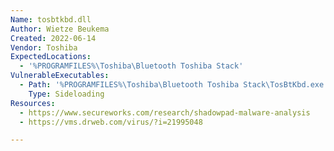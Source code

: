```yaml
---
Name: tosbtkbd.dll
Author: Wietze Beukema
Created: 2022-06-14
Vendor: Toshiba
ExpectedLocations:
  - '%PROGRAMFILES%\Toshiba\Bluetooth Toshiba Stack'
VulnerableExecutables:
  - Path: '%PROGRAMFILES%\Toshiba\Bluetooth Toshiba Stack\TosBtKbd.exe'
    Type: Sideloading
Resources:
  - https://www.secureworks.com/research/shadowpad-malware-analysis
  - https://vms.drweb.com/virus/?i=21995048

---
```


